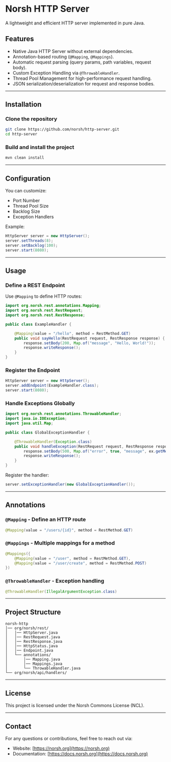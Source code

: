 # Norsh HTTP Server

A lightweight and efficient HTTP server implemented in pure Java.

## Features
- Native Java HTTP Server without external dependencies.
- Annotation-based routing (`@Mapping`, `@Mappings`).
- Automatic request parsing (query params, path variables, request body).
- Custom Exception Handling via `@ThrowableHandler`.
- Thread Pool Management for high-performance request handling.
- JSON serialization/deserialization for request and response bodies.

---

## Installation

### Clone the repository
```sh
git clone https://github.com/norsh/http-server.git
cd http-server
```

### Build and install the project
```sh
mvn clean install
```

---

## Configuration

You can customize:
- Port Number
- Thread Pool Size
- Backlog Size
- Exception Handlers

Example:
```java
HttpServer server = new HttpServer();
server.setThreads(8);
server.setBacklog(100);
server.start(8080);
```

---

## Usage

### Define a REST Endpoint
Use `@Mapping` to define HTTP routes:

```java
import org.norsh.rest.annotations.Mapping;
import org.norsh.rest.RestRequest;
import org.norsh.rest.RestResponse;

public class ExampleHandler {

    @Mapping(value = "/hello", method = RestMethod.GET)
    public void sayHello(RestRequest request, RestResponse response) {
        response.setBody(200, Map.of("message", "Hello, World!"));
        response.writeResponse();
    }
}
```

### Register the Endpoint
```java
HttpServer server = new HttpServer();
server.addEndpoint(ExampleHandler.class);
server.start(8080);
```

### Handle Exceptions Globally
```java
import org.norsh.rest.annotations.ThrowableHandler;
import java.io.IOException;
import java.util.Map;

public class GlobalExceptionHandler {

    @ThrowableHandler(Exception.class)
    public void handleException(RestRequest request, RestResponse response, Throwable ex) throws IOException {
        response.setBody(500, Map.of("error", true, "message", ex.getMessage()));
        response.writeResponse();
    }
}
```
Register the handler:
```java
server.setExceptionHandler(new GlobalExceptionHandler());
```

---

## Annotations

### `@Mapping` - Define an HTTP route
```java
@Mapping(value = "/users/{id}", method = RestMethod.GET)
```

### `@Mappings` - Multiple mappings for a method
```java
@Mappings({
    @Mapping(value = "/user", method = RestMethod.GET),
    @Mapping(value = "/user/create", method = RestMethod.POST)
})
```

### `@ThrowableHandler` - Exception handling
```java
@ThrowableHandler(IllegalArgumentException.class)
```

---

## Project Structure
```
norsh-http
│── org/norsh/rest/
│   │── HttpServer.java
│   │── RestRequest.java
│   │── RestResponse.java
│   │── HttpStatus.java
│   │── Endpoint.java
│   └── annotations/
│       │── Mapping.java
│       │── Mappings.java
│       └── ThrowableHandler.java
└── org/norsh/api/handlers/
```

---

## License
This project is licensed under the Norsh Commons License (NCL).

---

## Contact
For any questions or contributions, feel free to reach out via:
- Website: [https://norsh.org](https://norsh.org)
- Documentation: [https://docs.norsh.org](https://docs.norsh.org)
